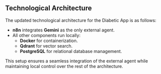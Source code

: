 ## Technological Architecture

The updated technological architecture for the Diabetic App is as follows:

- **n8n** integrates **Gemini** as the only external agent.
- All other components run locally:
  - **Docker** for containerization.
  - **Qdrant** for vector search.
  - **PostgreSQL** for relational database management.

This setup ensures a seamless integration of the external agent while maintaining local control over the rest of the architecture.